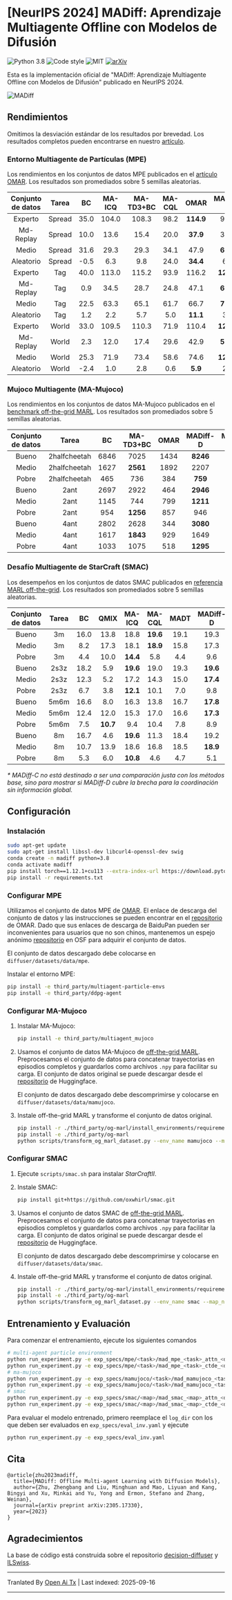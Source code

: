 # [NeurIPS 2024] MADiff: Aprendizaje Multiagente Offline con Modelos de Difusión

![Python 3.8](https://img.shields.io/badge/Python-3.8-blue)
![Code style](https://img.shields.io/badge/code%20style-black-000000.svg)
![MIT](https://img.shields.io/badge/license-MIT-blue)
[![arXiv](https://img.shields.io/badge/arXiv-Paper-<COLOR>.svg)](https://arxiv.org/abs/2305.17330)

Esta es la implementación oficial de "MADiff: Aprendizaje Multiagente Offline con Modelos de Difusión" publicado en NeurIPS 2024.

![MADiff](/assets/images/madiff.png)

## Rendimientos

Omitimos la desviación estándar de los resultados por brevedad. Los resultados completos pueden encontrarse en nuestro [artículo](https://arxiv.org/abs/2305.17330).

### Entorno Multiagente de Partículas (MPE)

Los rendimientos en los conjuntos de datos MPE publicados en el [artículo OMAR](https://arxiv.org/abs/2111.11188). Los resultados son promediados sobre 5 semillas aleatorias.

| Conjunto de datos | Tarea | BC | MA-ICQ | MA-TD3+BC | MA-CQL | OMAR | MADiff-D | MADiff-C* |
| :----: | :----: | :----: | :----: | :----: | :----: | :----: | :----: | :----: |
| Experto | Spread | 35.0 | 104.0 | 108.3 | 98.2 | **114.9** | 95.0 | 116.7 |
| Md-Replay | Spread | 10.0 | 13.6 | 15.4 | 20.0 | **37.9** | 30.3 | 42.2 |
| Medio | Spread | 31.6 | 29.3 | 29.3 | 34.1 | 47.9 | **64.9** | 58.2 |
| Aleatorio | Spread | -0.5 | 6.3 | 9.8 | 24.0 | **34.4** | 6.9 | 4.3 |
| Experto | Tag | 40.0 | 113.0 | 115.2 | 93.9 | 116.2 | **120.9** | 167.6 |
| Md-Replay | Tag | 0.9 | 34.5 | 28.7 | 24.8 | 47.1 | **62.3** | 95.0 |
| Medio | Tag | 22.5 | 63.3 | 65.1 | 61.7 | 66.7 | **77.2** | 132.9 |
| Aleatorio | Tag | 1.2 | 2.2 | 5.7 | 5.0 | **11.1** | 3.2 | 10.7 |
| Experto | World | 33.0 | 109.5 | 110.3 | 71.9 | 110.4 | **122.6** | 174.0 |
| Md-Replay | World | 2.3 | 12.0 | 17.4 | 29.6 | 42.9 | **57.1** | 83.0 |
| Medio | World | 25.3 | 71.9 | 73.4 | 58.6 | 74.6 | **123.5** | 158.2 |
| Aleatorio | World | -2.4 | 1.0 | 2.8 | 0.6 | **5.9** | 2.0 | 8.1 |

### Mujoco Multiagente (MA-Mujoco)

Los rendimientos en los conjuntos de datos MA-Mujoco publicados en el [benchmark off-the-grid MARL](https://arxiv.org/abs/2302.00521). Los resultados son promediados sobre 5 semillas aleatorias.

| Conjunto de datos | Tarea | BC | MA-TD3+BC | OMAR | MADiff-D | MADiff-C* |
| :----: | :----: | :----: | :----: | :----: | :----: | :----: |
| Bueno | 2halfcheetah | 6846 | 7025 | 1434 | **8246** | 8514 |
| Medio | 2halfcheetah | 1627 | **2561** | 1892 | 2207 | 2203 |
| Pobre | 2halfcheetah | 465 | 736 | 384 | **759** | 760 |
| Bueno | 2ant | 2697 | 2922 | 464 | **2946** | 3069 |
| Medio | 2ant | 1145 | 744 | 799 | **1211** | 1243 |
| Pobre | 2ant | 954 | **1256** | 857 | 946 | 1038 |
| Bueno | 4ant | 2802 | 2628 | 344 | **3080** | 3068 |
| Medio | 4ant | 1617 | **1843** | 929 | 1649 | 1871 |
| Pobre | 4ant | 1033 | 1075 | 518 | **1295** | 1353 |

### Desafío Multiagente de StarCraft (SMAC)

Los desempeños en los conjuntos de datos SMAC publicados en [referencia MARL off-the-grid](https://arxiv.org/abs/2302.00521). Los resultados son promediados sobre 5 semillas aleatorias.

| Conjunto de datos | Tarea | BC | QMIX | MA-ICQ | MA-CQL | MADT | MADiff-D | MADiff-C* |
| :----: | :----: | :----: | :----: | :----: | :----: | :----: | :----: | :----: |
| Bueno | 3m | 16.0 | 13.8 | 18.8 | **19.6** | 19.1 | 19.3 | 19.9 |
| Medio | 3m | 8.2 | 17.3 | 18.1 | **18.9** | 15.8 | 17.3 | 18.1 | 
| Pobre | 3m | 4.4 | 10.0 | **14.4** | 5.8 | 4.4 | 9.6 | 9.5 | 
| Bueno | 2s3z | 18.2 | 5.9 | **19.6** | 19.0 | 19.3 | **19.6** | 19.7 | 
| Medio | 2s3z | 12.3 | 5.2 | 17.2 | 14.3 | 15.0 | **17.4** | 17.6 | 
| Pobre | 2s3z | 6.7 | 3.8 | **12.1** | 10.1 | 7.0 | 9.8 | 10.4 |
| Bueno | 5m6m | 16.6 | 8.0 | 16.3 | 13.8 | 16.7 | **17.8** | 18.0 | 
| Medio | 5m6m | 12.4 | 12.0 | 15.3 | 17.0 | 16.6 | **17.3** | 18.0 | 
| Pobre | 5m6m | 7.5 | **10.7** | 9.4 | 10.4 | 7.8 | 8.9 | 10.3 |
| Bueno | 8m | 16.7 | 4.6 | **19.6** | 11.3 | 18.4 | 19.2 | 19.8 | 
| Medio | 8m | 10.7 | 13.9 | 18.6 | 16.8 | 18.5 | **18.9** | 19.4 | 
| Pobre | 8m | 5.3 | 6.0 | **10.8** | 4.6 | 4.7 | 5.1 | 5.1 |

*\* MADiff-C no está destinado a ser una comparación justa con los métodos base, sino para mostrar si MADiff-D cubre la brecha para la coordinación sin información global.*

## Configuración

### Instalación

```bash
sudo apt-get update
sudo apt-get install libssl-dev libcurl4-openssl-dev swig
conda create -n madiff python=3.8
conda activate madiff
pip install torch==1.12.1+cu113 --extra-index-url https://download.pytorch.org/whl/cu113
pip install -r requirements.txt
```

### Configurar MPE

Utilizamos el conjunto de datos MPE de [OMAR](https://github.com/ling-pan/OMAR). El enlace de descarga del conjunto de datos y las instrucciones se pueden encontrar en el [repositorio](https://github.com/ling-pan/OMAR) de OMAR. Dado que sus enlaces de descarga de BaiduPan pueden ser inconvenientes para usuarios que no son chinos, mantenemos un espejo anónimo [repositorio](https://osf.io/jxawh/?view_only=dd3264a695af4c03bffde0350b8e8c4a) en OSF para adquirir el conjunto de datos.

El conjunto de datos descargado debe colocarse en `diffuser/datasets/data/mpe`.

Instalar el entorno MPE:

```bash
pip install -e third_party/multiagent-particle-envs
pip install -e third_party/ddpg-agent
```

### Configurar MA-Mujoco

1. Instalar MA-Mujoco:

    ```bash
    pip install -e third_party/multiagent_mujoco
    ```
2. Usamos el conjunto de datos MA-Mujoco de [off-the-grid MARL](https://sites.google.com/view/og-marl). Preprocesamos el conjunto de datos para concatenar trayectorias en episodios completos y guardarlos como archivos `.npy` para facilitar su carga. El conjunto de datos original se puede descargar desde el [repositorio](https://huggingface.co/datasets/Avada11/MADiff-Datasets) de Huggingface.

    El conjunto de datos descargado debe descomprimirse y colocarse en `diffuser/datasets/data/mamujoco`.

3. Instale off-the-grid MARL y transforme el conjunto de datos original.


    ```bash
    pip install -r ./third_party/og-marl/install_environments/requirements/mamujoco.txt
    pip install -e ./third_party/og-marl
    python scripts/transform_og_marl_dataset.py --env_name mamujoco --map_name <map> --quality <dataset>
    ```

### Configurar SMAC

1. Ejecute `scripts/smac.sh` para instalar *StarCraftII*.

2. Instale SMAC:

    ```bash
    pip install git+https://github.com/oxwhirl/smac.git
    ```

3. Usamos el conjunto de datos SMAC de [off-the-grid MARL](https://sites.google.com/view/og-marl). Preprocesamos el conjunto de datos para concatenar trayectorias en episodios completos y guardarlos como archivos `.npy` para facilitar la carga. El conjunto de datos original se puede descargar desde el [repositorio](https://huggingface.co/datasets/Avada11/MADiff-Datasets) de Huggingface.

    El conjunto de datos descargado debe descomprimirse y colocarse en `diffuser/datasets/data/smac`.

4. Instale off-the-grid MARL y transforme el conjunto de datos original.

    ```bash
    pip install -r ./third_party/og-marl/install_environments/requirements/smacv1.txt
    pip install -e ./third_party/og-marl
    python scripts/transform_og_marl_dataset.py --env_name smac --map_name <map> --quality <dataset>
    ```

## Entrenamiento y Evaluación
Para comenzar el entrenamiento, ejecute los siguientes comandos

```bash
# multi-agent particle environment
python run_experiment.py -e exp_specs/mpe/<task>/mad_mpe_<task>_attn_<dataset>.yaml  # CTCE
python run_experiment.py -e exp_specs/mpe/<task>/mad_mpe_<task>_ctde_<dataset>.yaml  # CTDE
# ma-mujoco
python run_experiment.py -e exp_specs/mamujoco/<task>/mad_mamujoco_<task>_attn_<dataset>_history.yaml  # CTCE
python run_experiment.py -e exp_specs/mamujoco/<task>/mad_mamujoco_<task>_ctde_<dataset>_history.yaml  # CTDE
# smac
python run_experiment.py -e exp_specs/smac/<map>/mad_smac_<map>_attn_<dataset>_history.yaml  # CTCE
python run_experiment.py -e exp_specs/smac/<map>/mad_smac_<map>_ctde_<dataset>_history.yaml  # CTDE
```
Para evaluar el modelo entrenado, primero reemplace el `log_dir` con los que deben ser evaluados en `exp_specs/eval_inv.yaml` y ejecute

```bash
python run_experiment.py -e exp_specs/eval_inv.yaml
```

## Cita

```
@article{zhu2023madiff,
  title={MADiff: Offline Multi-agent Learning with Diffusion Models},
  author={Zhu, Zhengbang and Liu, Minghuan and Mao, Liyuan and Kang, Bingyi and Xu, Minkai and Yu, Yong and Ermon, Stefano and Zhang, Weinan},
  journal={arXiv preprint arXiv:2305.17330},
  year={2023}
}
```

## Agradecimientos

La base de código está construida sobre el repositorio [decision-diffuser](https://github.com/anuragajay/decision-diffuser) y [ILSwiss](https://github.com/Ericonaldo/ILSwiss).


---

Tranlated By [Open Ai Tx](https://github.com/OpenAiTx/OpenAiTx) | Last indexed: 2025-09-16

---